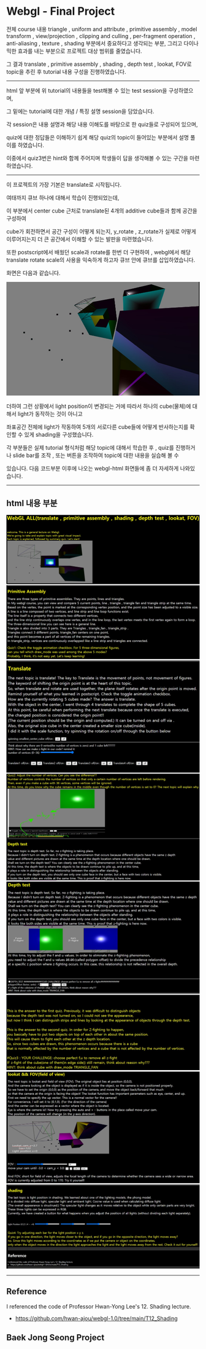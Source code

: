 # Webgl - Final Project


전체 course 내용 triangle , uniform and attribute , primitive assembly , model transform , view/projection , clipping and culling , per-fragment operation , anti-aliasing , texture , shading 부분에서 중요하다고 생각되는 부분, 그리고 다이나믹한 효과를 내는 부분으로 프로젝트 대상 범위를 줄였습니다.

그 결과 translate , primitive assembly , shading , depth test , lookat, FOV로 topic을 추린 후 tutorial 내용 구성을 진행하였습니다.

---

html 앞 부분에 위 tutorial의 내용들을 test해볼 수 있는 test session을 구성하였으며,

그 밑에는 tutorial에 대한 개념 / 특징 설명 session을 담았습니다.

각 session은 내용 설명과 해당 내용 이해도를 바탕으로 한 quiz들로 구성되어 있으며,

quiz에 대한 정답들은 이해하기 쉽게 해당 quiz의 topic이 들어있는 부분에서 설명 풀이를 하였습니다.

이중에서 quiz3번은 hint와 함께 주어지며 학생들이 답을 생각해볼 수 있는 구간을 마련하였습니다.

---

이 프로젝트의 가장 기본은 translate로 시작됩니다.

여태까지 큐브 하나에 대해서 학습이 진행되었는데, 

이 부분에서 center cube 근처로 translate된 4개의 additive cube들과 함께 공간을 구성하여

cube가 회전하면서 공간 구성이 어떻게 되는지, y_rotate , z_rotate가 실제로 어떻게 이루어지는지 더 큰 공간에서 이해할 수 있는 발판을 마련했습니다.

또한  postscript에서 배웠던 scale과 rotate를 한번 더 구현하여 , webgl에서 해당 translate rotate scale의 사용을 익숙하게 하고자 큐브 안에 큐브를 삽입하였습니다. 

화면은 다음과 같습니다.

![00](./boxinbox.jpg)


더하여 그런 상황에서 light position이 변경되는 거에 따라서 하나의 cube(물체)에 대해서 light가 동작하는 것이 아니고

좌표공간 전체에 light가 작동하여 5개의 서로다른 cube들에 어떻게 반사하는지를 확인할 수 있게 shading을 구성했습니다.

각 부분들은 실제 tutorial 형식처럼 해당 topic에 대해서 학습한 후 , quiz를 진행하거나 slide bar를 조작 , 또는 버튼을 조작하여 topic에 대한 내용을 실습해 볼 수

 있습니다. 다음 코드부분 이후에 나오는 webgl-html 화면들에 좀 더 자세하게 나와있습니다.

---


## html 내용 부분
![11](./web1.jpg)
![22](./web2.jpg)
![222](./web2-1.jpg)
![33](./web3.jpg)
![44](./web4.jpg)
![444](./web4-1.jpg)
![55](./web5.jpg)
![66](./web6.jpg)

---
## Reference
I referenced the code of Professor Hwan-Yong Lee's 12. Shading lecture.

* https://github.com/hwan-ajou/webgl-1.0/tree/main/T12_Shading

## Baek Jong Seong Project
